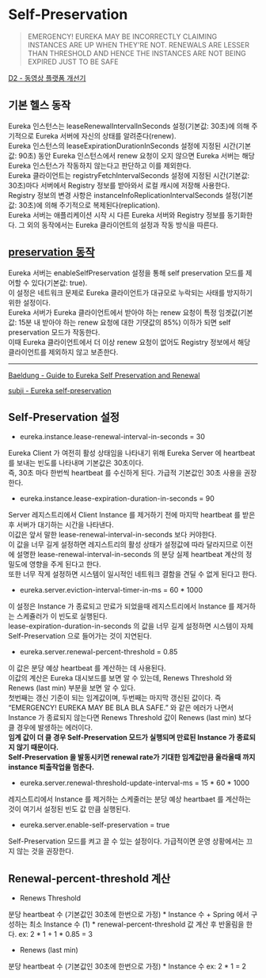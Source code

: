 
# Self-Preservation

> EMERGENCY! EUREKA MAY BE INCORRECTLY CLAIMING INSTANCES ARE UP WHEN THEY'RE NOT. RENEWALS ARE LESSER THAN THRESHOLD AND HENCE THE INSTANCES ARE NOT BEING EXPIRED JUST TO BE SAFE

[D2 - 동영상 플랫폼 개선기](https://d2.naver.com/helloworld/3963776)

## 기본 헬스 동작

Eureka 인스턴스는 leaseRenewalIntervalInSeconds 설정(기본값: 30초)에 의해 주기적으로 Eureka 서버에 자신의 상태를 알려준다(renew).  
Eureka 인스턴스의 leaseExpirationDurationInSeconds 설정에 지정된 시간(기본값: 90초) 동안 Eureka 인스턴스에서 renew 요청이 오지 않으면 Eureka 서버는 해당 Eureka 인스턴스가 작동하지 않는다고 판단하고 이를 제외한다.  
Eureka 클라이언트는 registryFetchIntervalSeconds 설정에 지정된 시간(기본값: 30초)마다 서버에서 Registry 정보를 받아와서 로컬 캐시에 저장해 사용한다.  
Registry 정보의 변경 사항은 instanceInfoReplicationIntervalSeconds 설정(기본값: 30초)에 의해 주기적으로 복제된다(replication).  
Eureka 서버는 애플리케이션 시작 시 다른 Eureka 서버와 Registry 정보를 동기화한다. 그 외의 동작에서는 Eureka 클라이언트의 설정과 작동 방식을 따른다.  

## [preservation 동작](https://github.com/Netflix/eureka/wiki/Server-Self-Preservation-Mode)

Eureka 서버는 enableSelfPreservation 설정을 통해 self preservation 모드를 제어할 수 있다(기본값: true).  
이 설정은 네트워크 문제로 Eureka 클라이언트가 대규모로 누락되는 사태를 방지하기 위한 설정이다.  
Eureka 서버가 Eureka 클라이언트에서 받아야 하는 renew 요청이 특정 임곗값(기본값: 15분 내 받아야 하는 renew 요청에 대한 기댓값의 85%) 이하가 되면 self preservation 모드가 작동한다.  
이때 Eureka 클라이언트에서 더 이상 renew 요청이 없어도 Registry 정보에서 해당 클라이언트를 제외하지 않고 보존한다.  

--- 

[Baeldung - Guide to Eureka Self Preservation and Renewal](https://www.baeldung.com/eureka-self-preservation-renewal)

[subji - Eureka self-preservation](https://subji.github.io/posts/2020/08/11/springcloudeurekaregistry)

## Self-Preservation 설정

- eureka.instance.lease-renewal-interval-in-seconds = 30

Eureka Client 가 여전히 활성 상태임을 나타내기 위해 Eureka Server 에 heartbeat 를 보내는 빈도를 나타내며 기본값은 30초이다.  
즉, 30초 마다 한번씩 heartbeat 를 수신하게 된다. 가급적 기본값인 30초 사용을 권장한다.

- eureka.instance.lease-expiration-duration-in-seconds = 90

Server 레지스트리에서 Client Instance 를 제거하기 전에 마지막 heartbeat 를 받은 후 서버가 대기하는 시간을 나타낸다.  
이값은 앞서 말한 lease-renewal-interval-in-seconds 보다 커야한다.  
이 값을 너무 길게 설정하면 레지스트리의 활성 상태가 설정값에 따라 달라지므로 이전에 설명한 lease-renewal-interval-in-seconds 의 분당 실제 heartbeat 계산의 정밀도에 영향을 주게 된다고 한다.  
또한 너무 작게 설정하면 시스템이 일시적인 네트워크 결함을 견딜 수 없게 된다고 한다.  

- eureka.server.eviction-interval-timer-in-ms = 60 * 1000

이 설정은 Instance 가 종료되고 만료가 되었을때 레지스트리에서 Instance 를 제거하는 스케쥴러가 이 빈도로 실행된다.  
lease-expiration-duration-in-seconds 의 값을 너무 길게 설정하면 시스템이 자체 Self-Preservation 으로 들어가는 것이 지연된다.  

- eureka.server.renewal-percent-threshold = 0.85

이 값은 분당 예상 heartbeat 를 계산하는 데 사용된다.  
이값의 계산은 Eureka 대시보드를 보면 알 수 있는데, Renews Threshold 와 Renews (last min) 부분을 보면 알 수 있다.  
첫번째는 갱신 기준이 되는 임계값이며, 두번째는 마지막 갱신된 값이다. 즉 “EMERGENCY! EUREKA MAY BE BLA BLA SAFE.” 와 같은 에러가 나면서 Instance 가 종료되지 않는다면 Renews Threshold 값이 Renews (last min) 보다 클 경우에 발생하는 에러이다.  
**임계 값이 더 클 경우 Self-Preservation 모드가 실행되며 만료된 Instance 가 종료되지 않기 때문이다.**  
**Self-Preservation 을 발동시키면 renewal rate가 기대한 임계값만큼 올라올때 까지 instance 퇴출작업을 멈춘다.**
 
- eureka.server.renewal-threshold-update-interval-ms = 15 * 60 * 1000

레지스트리에서 Instance 를 제거하는 스케줄러는 분당 예상 heartbaet 를 계산하는 것이 여기서 설정된 빈도 값 만큼 실행된다.

- eureka.server.enable-self-preservation = true

Self-Preservation 모드를 켜고 끌 수 있는 설정이다. 가급적이면 운영 상황에서는 끄지 않는 것을 권장한다.

## Renewal-percent-threshold 계산

- Renews Threshold 

분당 heartbeat 수 (기본값인 30초에 한번으로 가정) * Instance 수 + Spring 에서 구성하는 최소 Instance 수 (1) * renewal-percent-threshold 값 계산 후 반올림을 한다.
ex: 2 * 1 + 1 * 0.85 = 3

- Renews (last min)

분당 heartbeat 수 (기본값인 30초에 한번으로 가정) * Instance 수
ex: 2 * 1 = 2
